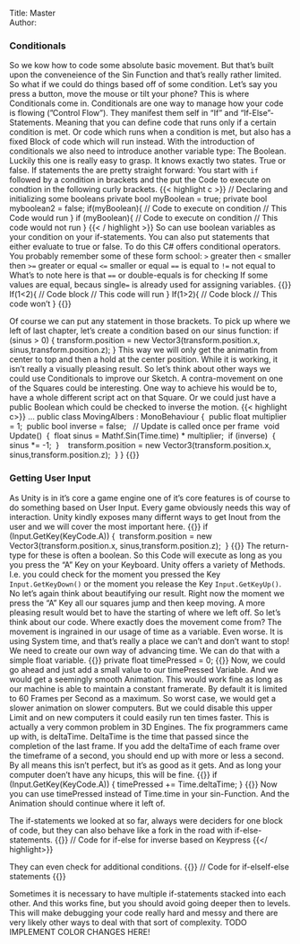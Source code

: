 Title: Master  
Author:   


### Conditionals
So we kow how to code some absolute basic movement. But that’s built upon the conveneience of the Sin Function and that’s really rather limited.
So what if we could do things based off of some condition. Let’s say you press a button, move the mouse or tilt your phone?
This is where Conditionals come in. Conditionals are one way to manage how your code is flowing (”Control Flow”). They manifest them self in “If” and “If-Else”-Statements. Meaning that you can define code that runs only if a certain condition is met. Or code which runs when a condition is met, but also has a fixed Block of code which will run instead.
With the introduction of conditionals we also need to introduce another variable type: The Boolean. Luckily this one is really easy to grasp. It knows exactly two states. True or false.
If statements the are pretty straight forward: You start with `if` followed by a condition in brackets and the put the Code to execute on condtion in the following curly brackets.
{{< highlight c >}}
// Declaring and initializing some booleans
private bool myBoolean = true;
private bool myboolean2 = false;
if(myBoolean){
	// Code to execute on condition
	// This Code would run
}
if (myBoolean){
	// Code to execute on condition
	// This code would not run
}
{{< / highlight  >}}
So can use boolean variables as your condition on your if-statements. You can also put statements that either evaluate to true or false. To do this C# offers conditional operators. You probably remember some of these form school: 
`>` greater then
`<` smaller then
`>=` greater or equal
`<=` smaller or equal
`==` is equal to
`!=` not equal to
What’s to note here is that `==` or double-equals is for checking If some values are equal, becaus single`=` is already used for assigning variables. 
{{<highlight c>}}
If(1<2){
	// Code block
	// This code will run
	}
If(1>2){
	// Code block
	// This code won’t
	}
{{</highlight>}}

Of course we can put any statement in those brackets. To pick up where we left of last chapter, let’s create a condition based on our sinus function:
if (sinus > 0)
{
	transform.position = new Vector3(transform.position.x, sinus,transform.position.z); 
}
This way we will only get the animatin from center to top and then a hold at the center position. While it is working, it isn’t really a visually pleasing result.
So let’s think about other ways we could use Conditionals to improve our Sketch. A contra-movement on one of the Squares could be interesting. One way to achieve his would be to, have a whole different script act on that Square. Or we could just have a public Boolean which could be checked to inverse the motion.
{{< highlight c>}}
...
public class MovingAlbers : MonoBehaviour {     public float multiplier = 1;     public bool inverse = false;      // Update is called once per frame     void Update()     {         float sinus = Mathf.Sin(Time.time) * multiplier;         if (inverse)         {             sinus *= -1;         }                  transform.position = new Vector3(transform.position.x, sinus,transform.position.z);     } }
{{</highlight>}}


### Getting User Input
As Unity is in it’s core a game engine one of it’s core features is of course to do something based on User Input. Every game obviously needs this way of interaction. Unity kindly exposes many differnt ways to get Inout from the user and we will cover the most important here.
{{<highlight c>}}
if (Input.GetKey(KeyCode.A)) {     transform.position = new Vector3(transform.position.x, sinus,transform.position.z);  }
{{</highlight>}}
The return-type for these is often a boolean. So this Code will execute as long as you you press the “A” Key on your Keyboard. Unity offers a variety of  Methods. I.e. you could check for the moment you pressed the Key `Input.GetKeyDown()` or the moment you release the Key `Input.GetKeyUp()`.
No let’s again think about beautifying our result. Right now the moment we press the “A” Key all our squares jump and then keep moving. A more pleasing result would bet to have the starting of where we left off. So let’s think about our code. Where exactly does the movement come from?
The movement is ingrained in our usage of time as a variable. Even worse. It is using System time, and that’s really a place we can’t and don’t want to stop!
We need to create our own way of advancing time. We can do that with a simple float variable.
{{<highlight c>}}
private float timePressed = 0;
{{</highlight>}}
Now, we could go ahead and just add a small value to our timePressed Variable. And we would get a seemingly smooth Animation. This would work fine as long as our machine is able to maintain a constant framerate. By default it is limited to 60 Frames per Second as a maximum. So worst case, we would get a slower animation on slower computers. But we could disable this upper Limit and on new computers it could easily run ten times faster.
This is actually a very common problem in 3D Engines. The fix programmers came up with, is deltaTime. DeltaTime is the time that passed since the completion of the last frame. If you add the deltaTime of each frame over the timeframe of a second, you should end up with more or less a second. By all means this isn’t perfect, but it’s as good as it gets. And as long your computer doen’t have any hicups, this will be fine.
{{<highlight c>}}
if (Input.GetKey(KeyCode.A))
{
    timePressed += Time.deltaTime;
}
{{</highlight>}}
Now you can use timePressed instead of Time.time in your sin-Function. And the Animation should continue where it left of.

The if-statements we looked at so far, always were deciders for one block of code, but they can also behave like a fork in the road with if-else-statements.
{{<highlight c>}}
	// Code for if-else for inverse based on Keypress
{{</ highlight>}}

They can even check for additional conditions.
{{<highlight c>}}
	// Code for if-elseIf-else statements
{{</highlight>}}

Sometimes it is necessary to have multiple if-statements stacked into each other. And this works fine, but you should avoid going deeper then to levels. This will make debugging your code really hard and messy and there are very likely other ways to deal with that sort of complexity.
TODO
IMPLEMENT COLOR CHANGES HERE!









